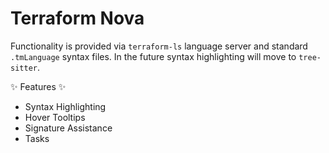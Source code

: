 # Terraform Nova

Functionality is provided via `terraform-ls` language server and standard `.tmLanguage` syntax files.
In the future syntax highlighting will move to `tree-sitter`.

✨ Features ✨

* Syntax Highlighting
* Hover Tooltips
* Signature Assistance
* Tasks
